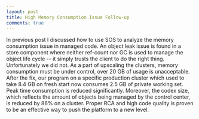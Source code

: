 ```yaml
---
layout: post
title: High Memory Consumption Issue Follow-up
comments: true
---
```


In previous post I discussed how to use SOS to analyze the memory consumption issue in managed code.  An object leak
issue is found in a store component where neither ref-count nor GC is used to manage the object life cycle -- it simply
trusts the client to do the right thing.  Unfortunately we did not.  As a part of upscaling the clusters, memory
consumption must be under control, over 20 GB of usage is unacceptable.  After the fix, our program on a specific
production cluster which used to take 8.4 GB on fresh start now consumes 2.5 GB of private working set.  Peak time
consumption is reduced significantly.  Moreover, the codex size, which reflects the amount of objects being managed by
the control center, is reduced by 86% on a cluster.  Proper RCA and high code quality is proven to be an effective way
to push the platform to a new level.
